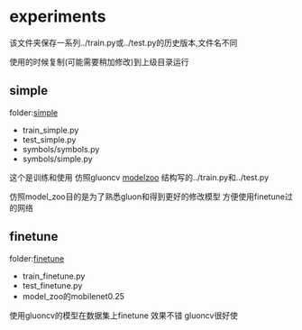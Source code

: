 # experiments
该文件夹保存一系列../train.py或../test.py的历史版本,文件名不同

使用的时候复制(可能需要稍加修改)到上级目录运行

## simple
folder:[simple](./simple)

* train_simple.py
* test_simple.py
* symbols/symbols.py
* symbols/simple.py

这个是训练和使用
仿照gluoncv [modelzoo](https://github.com/dmlc/gluon-cv/blob/11eb654e938b32fd746ec5f72e09a44f35e99c7a/gluoncv/model_zoo/model_zoo.py)
结构写的../train.py和../test.py

仿照model_zoo目的是为了熟悉gluon和得到更好的修改模型 方便使用finetune过的网络

## finetune

folder:[finetune](./finetune)

* train_finetune.py
* test_finetune.py
* model_zoo的mobilenet0.25

使用gluoncv的模型在数据集上finetune 效果不错 gluoncv很好使